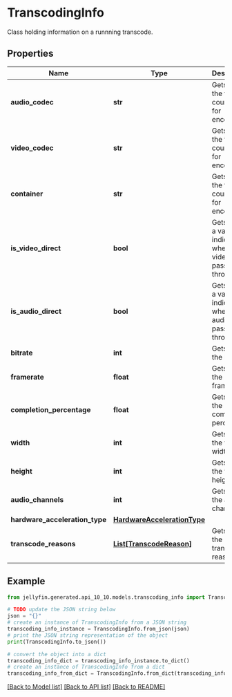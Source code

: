 # TranscodingInfo

Class holding information on a runnning transcode.

## Properties

Name | Type | Description | Notes
------------ | ------------- | ------------- | -------------
**audio_codec** | **str** | Gets or sets the thread count used for encoding. | [optional] 
**video_codec** | **str** | Gets or sets the thread count used for encoding. | [optional] 
**container** | **str** | Gets or sets the thread count used for encoding. | [optional] 
**is_video_direct** | **bool** | Gets or sets a value indicating whether the video is passed through. | [optional] 
**is_audio_direct** | **bool** | Gets or sets a value indicating whether the audio is passed through. | [optional] 
**bitrate** | **int** | Gets or sets the bitrate. | [optional] 
**framerate** | **float** | Gets or sets the framerate. | [optional] 
**completion_percentage** | **float** | Gets or sets the completion percentage. | [optional] 
**width** | **int** | Gets or sets the video width. | [optional] 
**height** | **int** | Gets or sets the video height. | [optional] 
**audio_channels** | **int** | Gets or sets the audio channels. | [optional] 
**hardware_acceleration_type** | [**HardwareAccelerationType**](HardwareAccelerationType.md) |  | [optional] 
**transcode_reasons** | [**List[TranscodeReason]**](TranscodeReason.md) | Gets or sets the transcode reasons. | [optional] 

## Example

```python
from jellyfin.generated.api_10_10.models.transcoding_info import TranscodingInfo

# TODO update the JSON string below
json = "{}"
# create an instance of TranscodingInfo from a JSON string
transcoding_info_instance = TranscodingInfo.from_json(json)
# print the JSON string representation of the object
print(TranscodingInfo.to_json())

# convert the object into a dict
transcoding_info_dict = transcoding_info_instance.to_dict()
# create an instance of TranscodingInfo from a dict
transcoding_info_from_dict = TranscodingInfo.from_dict(transcoding_info_dict)
```
[[Back to Model list]](../README.md#documentation-for-models) [[Back to API list]](../README.md#documentation-for-api-endpoints) [[Back to README]](../README.md)


